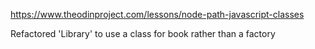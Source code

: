 https://www.theodinproject.com/lessons/node-path-javascript-classes

Refactored 'Library' to use a class for book rather than a factory